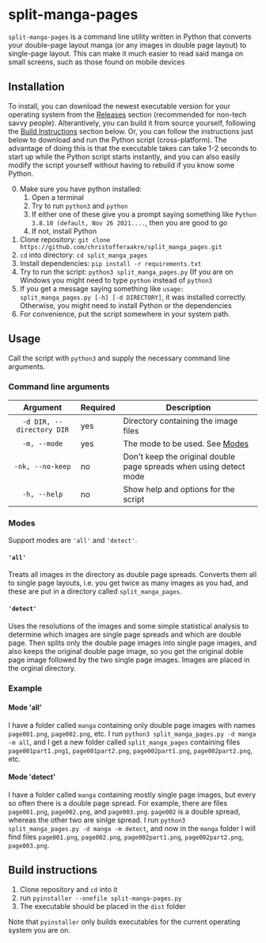 # split-manga-pages
`split-manga-pages` is a command line utility written in Python that
converts your double-page layout manga (or any images in double page layout)
to single-page layout. This can make it much easier to read said manga on
small screens, such as those found on mobile devices

## Installation
To install, you can download the newest executable
version for your operating system from the [Releases](https://github.com/christofferaakre/split_manga_pages/releases) section
(recommended for non-tech savvy people). Alterantively,
you can build it from source yourself, following the
[Build Instructions](#Build-instructions) section below. Or, you can follow the instructions just
below to download and run the Python script (cross-platform). The advantage of doing this
is that the executable takes can take 1-2 seconds to start up
while the Python script starts instantly, and you can also easily modify
    the script yourself without having to rebuild if you know some
    Python.

0. Make sure you have python installed:
    1. Open a terminal
    2. Try to run `python3` and `python`
    3. If either one of these give you a prompt saying
    something like `Python 3.8.10 (default, Nov 26 2021....`,
    then you are good to go
    4. If not, install Python
1. Clone repository: `git clone https://github.com/christofferaakre/split_manga_pages.git`
2. `cd` into directory: `cd split_manga_pages`
3. Install dependencies: `pip install -r requirements.txt`
4. Try to run the script: `python3 split_manga_pages.py` (If you are
on Windows you might need to type `python` instead of `python3`
5. If you get a message saying something like `usage: split_manga_pages.py [-h] [-d DIRECTORY]`,
it was installed correctly. Otherwise, you might need to install Python
or the dependencies
6. For convenience, put the script somewhere in your system path.

## Usage
Call the script with `python3` and supply the necessary command line
arguments.
### Command line arguments
| Argument  |  Required | Description |
|:-:|---|---|
| `-d DIR, --directory DIR`  | yes |  Directory containing the image files |
| `-m, --mode`  | yes |  The mode to be used. See [Modes](#modes)|
| `-nk, --no-keep`  | no | Don't keep the original double page spreads when using detect mode |
| `-h, --help`  | no | Show help and options for the script |

### Modes
Support modes are `'all'` and `'detect'`.
#### `'all'`
Treats all images in the directory as double page spreads. Converts
them all to single page layouts, i.e. you get twice as many images as you had,
and these are put in a directory called `split_manga_pages`.
#### `'detect'`
Uses the resolutions of the images and some simple statistical analysis
to determine which images are single page spreads and which are double page. Then
splits only the double page images into single page images, and also keeps the
original double page image, so you get the original doble page image followed
by the two single page images. Images are placed in the orginal directory.

### Example
#### Mode 'all'
I have a folder called `manga` containing only double page images
with names `page001.png`, `page002.png`, etc.
I run `python3 split_manga_pages.py -d manga -m all`, and I get
a new folder called `split_manga_pages` containing files
`page001part1.png1`, `page001part2.png`, `page002part1.png`, `page002part2.png`, etc.

#### Mode 'detect'
I have a folder called `manga` containing mostly single page images,
but every so often there is a double page spread. For example,
there are files `page001.png`, `page002.png`, and `page003.png`.
`page002` is a double spread, whereas the other two are sinlge spread.
I run
`python3 split_manga_pages.py -d manga -m detect`, and now in the `manga` folder
I will find files
`page001.png`, `page002.png`, `page002part1.png`, `page002part2.png`, `page003.png`.


## Build instructions
1. Clone repository and `cd` into it
2. run `pyinstaller --onefile split-manga-pages.py`
3. The executable should be placed in the `dist` folder

Note that `pyinstaller` only builds executables for the current
operating system you are on.
